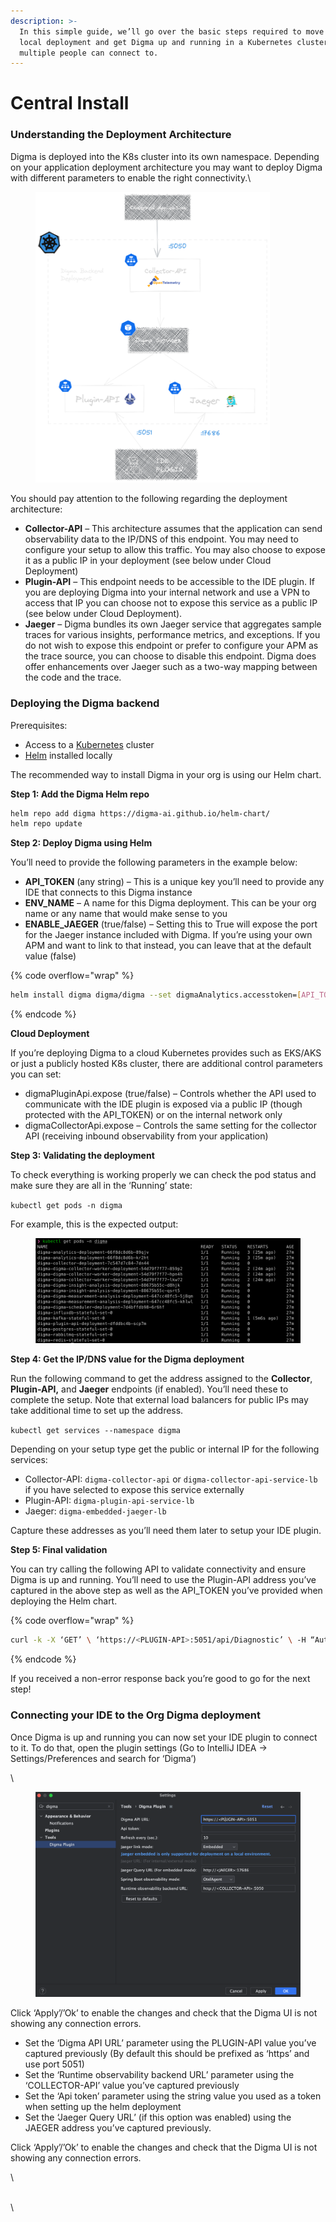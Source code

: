 ```yaml
---
description: >-
  In this simple guide, we’ll go over the basic steps required to move beyond
  local deployment and get Digma up and running in a Kubernetes cluster that
  multiple people can connect to.
---
```


# Central Install

### Understanding the Deployment Architecture

Digma is deployed into the K8s cluster into its own namespace. Depending on your application deployment architecture you may want to deploy Digma with different parameters to enable the right connectivity.\


<figure><img src="../.gitbook/assets/deployment_arch.png" alt="" width="375"><figcaption></figcaption></figure>

You should pay attention to the following regarding the deployment architecture:

* **Collector-API** – This architecture assumes that the application can send observability data to the IP/DNS of this endpoint. You may need to configure your setup to allow this traffic. You may also choose to expose it as a public IP in your deployment (see below under Cloud Deployment)
* **Plugin-API** – This endpoint needs to be accessible to the IDE plugin. If you are deploying Digma into your internal network and use a VPN to access that IP you can choose not to expose this service as a public IP (see below under Cloud Deployment).
* **Jaeger** – Digma bundles its own Jaeger service that aggregates sample traces for various insights, performance metrics, and exceptions. If you do not wish to expose this endpoint or prefer to configure your APM as the trace source, you can choose to disable this endpoint. Digma does offer enhancements over Jaeger such as a two-way mapping between the code and the trace.

### Deploying the Digma backend <a href="#deployment" id="deployment"></a>

Prerequisites:&#x20;

* Access to a  [Kubernetes](https://kubernetes.io/) cluster&#x20;
* [Helm](https://helm.sh/docs/intro/install/) installed locally

The recommended way to install Digma in your org is using our Helm chart.

**Step 1: Add the Digma Helm repo**

```bash
helm repo add digma https://digma-ai.github.io/helm-chart/
helm repo update
```

**Step 2: Deploy Digma using Helm**

You’ll need to provide the following parameters in the example below:

* **API\_TOKEN** (any string) – This is a unique key you’ll need to provide any IDE that connects to this Digma instance
* **ENV\_NAME** – A name for this Digma deployment. This can be your org name or any name that would make sense to you
* **ENABLE\_JAEGER** (true/false) – Setting this to True will expose the port for the Jaeger instance included with Digma. If you’re using your own APM and want to link to that instead, you can leave that at the default value (false)

{% code overflow="wrap" %}
```bash
helm install digma digma/digma --set digmaAnalytics.accesstoken=[API_TOKEN],digma.environmentName=[ENV_NAME],embeddedJaeger.enabled=[ENABLE_JAEGER] --namespace digma --create-namespace
```
{% endcode %}

**Cloud Deployment**

If you’re deploying Digma to a cloud Kubernetes provides such as EKS/AKS or just a publicly hosted K8s cluster, there are additional control parameters you can set:

* digmaPluginApi.expose (true/false) – Controls whether the API used to communicate with the IDE plugin is exposed via a public IP (though protected with the API\_TOKEN) or on the internal network only
* digmaCollectorApi.expose – Controls the same setting for the collector API (receiving inbound observability from your application)

**Step 3: Validating the deployment**

To check everything is working properly we can check the pod status and make sure they are all in the ‘Running’ state:

`kubectl get pods -n digma`

For example, this is the expected output:

<figure><img src="../.gitbook/assets/image.png" alt=""><figcaption></figcaption></figure>

**Step 4: Get the IP/DNS value for the Digma deployment**

Run the following command to get the address assigned to the **Collector**, **Plugin-API,** and **Jaeger** endpoints (if enabled). You’ll need these to complete the setup. Note that external load balancers for public IPs may take additional time to set up the address.

`kubectl get services --namespace digma`

Depending on your setup type get the public or internal IP for the following services:

* Collector-API: `digma-collector-api` or `digma-collector-api-service-lb` if you have selected to expose this service externally
* Plugin-API: `digma-plugin-api-service-lb`
* Jaeger: `digma-embedded-jaeger-lb`

Capture these addresses as you’ll need them later to setup your IDE plugin.

**Step 5: Final validation**

You can try calling the following API to validate connectivity and ensure Digma is up and running. You’ll need to use the Plugin-API address you’ve captured in the above step as well as the API\_TOKEN you’ve provided when deploying the Helm chart.

{% code overflow="wrap" %}
```bash
curl -k -X ‘GET’ \ ‘https://<PLUGIN-API>:5051/api/Diagnostic’ \ -H “Authorization: Token <API_TOKEN>” -H ‘accept: application/json’ 

```
{% endcode %}

If you received a non-error response back you’re good to go for the next step!

### &#x20;Connecting your IDE to the Org Digma deployment

Once Digma is up and running you can now set your IDE plugin to connect to it. To do that, open the plugin settings (Go to IntelliJ IDEA -> Settings/Preferences and search for ‘Digma’)

\


<figure><img src="../.gitbook/assets/image (1).png" alt=""><figcaption></figcaption></figure>

Click ‘Apply’/’Ok’ to enable the changes and check that the Digma UI is not showing any connection errors.

* Set the ‘Digma API URL’ parameter using the PLUGIN-API value you’ve captured previously (By default this should be prefixed as ‘https’ and use port 5051)
* Set the ‘Runtime observability backend URL’ parameter using the ‘COLLECTOR-API’ value you’ve captured previously
* Set the ‘Api token’ parameter using the string value you used as a token when setting up the helm deployment
* Set the ‘Jaeger Query URL’ (if this option was enabled) using the JAEGER address you’ve captured previously.

Click ‘Apply’/’Ok’ to enable the changes and check that the Digma UI is not showing any connection errors.

\


\
\


